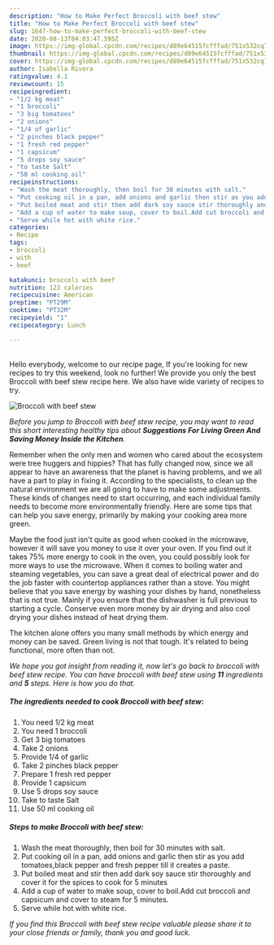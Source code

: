 ```yaml
---
description: "How to Make Perfect Broccoli with beef stew"
title: "How to Make Perfect Broccoli with beef stew"
slug: 1647-how-to-make-perfect-broccoli-with-beef-stew
date: 2020-08-13T04:03:47.595Z
image: https://img-global.cpcdn.com/recipes/d89e64515fcfffad/751x532cq70/broccoli-with-beef-stew-recipe-main-photo.jpg
thumbnail: https://img-global.cpcdn.com/recipes/d89e64515fcfffad/751x532cq70/broccoli-with-beef-stew-recipe-main-photo.jpg
cover: https://img-global.cpcdn.com/recipes/d89e64515fcfffad/751x532cq70/broccoli-with-beef-stew-recipe-main-photo.jpg
author: Isabella Rivera
ratingvalue: 4.1
reviewcount: 15
recipeingredient:
- "1/2 kg meat"
- "1 broccoli"
- "3 big tomatoes"
- "2 onions"
- "1/4 of garlic"
- "2 pinches black pepper"
- "1 fresh red pepper"
- "1 capsicum"
- "5 drops soy sauce"
- "to taste Salt"
- "50 ml cooking oil"
recipeinstructions:
- "Wash the meat thoroughly, then boil for 30 minutes with salt."
- "Put cooking oil in a pan, add onions and garlic then stir as you add tomatoes,black pepper and fresh pepper till it creates a paste."
- "Put boiled meat and stir then add dark soy sauce stir thoroughly and cover it for the spices to cook for 5 minutes"
- "Add a cup of water to make soup, cover to boil.Add cut broccoli and capsicum and cover to steam for 5 minutes."
- "Serve while hot with white rice."
categories:
- Recipe
tags:
- broccoli
- with
- beef

katakunci: broccoli with beef 
nutrition: 123 calories
recipecuisine: American
preptime: "PT29M"
cooktime: "PT32M"
recipeyield: "1"
recipecategory: Lunch

---
```

<br>
Hello everybody, welcome to our recipe page, If you're looking for new recipes to try this weekend, look no further! We provide you only the best Broccoli with beef stew recipe here. We also have wide variety of recipes to try.
<br>


![Broccoli with beef stew](https://img-global.cpcdn.com/recipes/d89e64515fcfffad/751x532cq70/broccoli-with-beef-stew-recipe-main-photo.jpg)

<i>Before you jump to Broccoli with beef stew recipe, you may want to read this short interesting healthy tips about 
<strong>Suggestions For Living Green And Saving Money Inside the Kitchen</strong>.</i>
</br>

Remember when the only men and women who cared about the ecosystem were tree huggers and hippies? That has fully changed now, since we all appear to have an awareness that the planet is having problems, and we all have a part to play in fixing it. According to the specialists, to clean up the natural environment we are all going to have to make some adjustments. These kinds of changes need to start occurring, and each individual family needs to become more environmentally friendly. Here are some tips that can help you save energy, primarily by making your cooking area more green.

Maybe the food just isn't quite as good when cooked in the microwave, however it will save you money to use it over your oven. If you find out it takes 75% more energy to cook in the oven, you could possibly look for more ways to use the microwave. When it comes to boiling water and steaming vegetables, you can save a great deal of electrical power and do the job faster with countertop appliances rather than a stove. You might believe that you save energy by washing your dishes by hand, nonetheless that is not true. Mainly if you ensure that the dishwasher is full previous to starting a cycle. Conserve even more money by air drying and also cool drying your dishes instead of heat drying them.

The kitchen alone offers you many small methods by which energy and money can be saved. Green living is not that tough. It's related to being functional, more often than not.


<i>We hope you got insight from reading it, now let's go back to broccoli with beef stew recipe. You can have broccoli with beef stew using <strong>11</strong> ingredients and <strong>5</strong> steps. Here is how you do that.
</i>

##### The ingredients needed to cook Broccoli with beef stew:

1. You need 1/2 kg meat
1. You need 1 broccoli
1. Get 3 big tomatoes
1. Take 2 onions
1. Provide 1/4 of garlic
1. Take 2 pinches black pepper
1. Prepare 1 fresh red pepper
1. Provide 1 capsicum
1. Use 5 drops soy sauce
1. Take to taste Salt
1. Use 50 ml cooking oil


##### Steps to make Broccoli with beef stew:

1. Wash the meat thoroughly, then boil for 30 minutes with salt.
1. Put cooking oil in a pan, add onions and garlic then stir as you add tomatoes,black pepper and fresh pepper till it creates a paste.
1. Put boiled meat and stir then add dark soy sauce stir thoroughly and cover it for the spices to cook for 5 minutes
1. Add a cup of water to make soup, cover to boil.Add cut broccoli and capsicum and cover to steam for 5 minutes.
1. Serve while hot with white rice.


<i>If you find this Broccoli with beef stew recipe valuable please share it to your close friends or family, thank you and good luck.</i>
